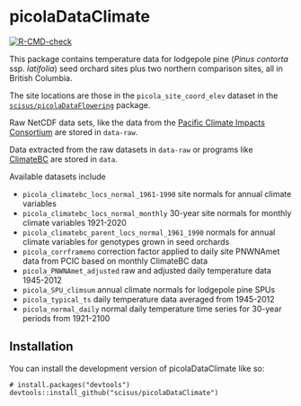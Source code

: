 # picolaDataClimate

<!-- badges: start -->

[![R-CMD-check](https://github.com/scisus/picolaDataClimate/actions/workflows/R-CMD-check.yaml/badge.svg)](https://github.com/scisus/picolaDataClimate/actions/workflows/R-CMD-check.yaml)
<!-- badges: end -->

This package contains temperature data for lodgepole pine (*Pinus contorta* ssp. *latifolia*) seed orchard sites plus two northern comparison sites, all in British Columbia.

The site locations are those in the `picola_site_coord_elev` dataset in the [`scisus/picolaDataFlowering`](https://github.com/scisus/picolaDataFlowering) package.

Raw NetCDF data sets, like the data from the [Pacific Climate Impacts Consortium](https://www.pacificclimate.org/) are stored in `data-raw`.

Data extracted from the raw datasets in `data-raw` or programs like [ClimateBC](http://climatebc.ca/) are stored in `data`.

Available datasets include

- `picola_climatebc_locs_normal_1961-1990` site normals for annual climate variables
- `picola_climatebc_locs_normal_monthly` 30-year site normals for monthly climate variables 1921-2020
- `picola_climatebc_parent_locs_normal_1961_1990` normals for annual climate variables for genotypes grown in seed orchards
- `picola_corrframemo` correction factor applied to daily site PNWNAmet data from PCIC based on monthly ClimateBC data
- `picola_PNWNAmet_adjusted` raw and adjusted daily temperature data 1945-2012
- `picola_SPU_climsum` annual climate normals for lodgepole pine SPUs
- `picola_typical_ts` daily temperature data averaged from 1945-2012
- `picola_normal_daily` normal daily temperature time series for 30-year periods from 1921-2100

## Installation

You can install the development version of picolaDataClimate like so:

```
# install.packages("devtools")
devtools::install_github("scisus/picolaDataClimate")
```
